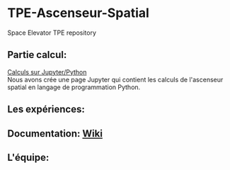 # TPE-Ascenseur-Spatial
Space Elevator TPE repository

## Partie calcul:
[Calculs sur Jupyter/Python](TPE-Ascenseur-Spatial.ipynb)     
Nous avons crée une page Jupyter qui contient les calculs de l'ascenseur spatial en langage de programmation Python.

## Les expériences:

## Documentation: [Wiki](https://github.com/fdrg/TPE-Ascenseur-Spatial/wiki)

## L'équipe:
